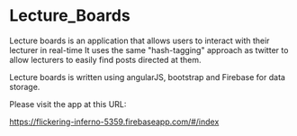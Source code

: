 # Lecture_Boards
Lecture boards is an application that allows users to interact with their lecturer in real-time It uses the same "hash-tagging" approach as twitter to allow lecturers to easily find posts directed at them. 

Lecture boards is written using angularJS, bootstrap and Firebase for data storage.

Please visit the app at this URL:

https://flickering-inferno-5359.firebaseapp.com/#/index


